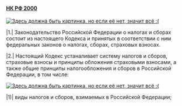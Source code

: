 #### [НК РФ 2000](https://lalawland.github.io/eurasia/russia/taxes)

[![Здесь должна быть картинка, но если её нет, значит всё :(](https://www.glavbukh.ru/images/news/26681/ligoti.png)](https://www.glavbukh.ru/images/news/26681/ligoti.png)

|1.| Законодательство Российской Федерации о налогах и сборах состоит из настоящего Кодекса и принятых в соответствии с ним федеральных законов о налогах, сборах, страховых взносах.

|2.| Настоящий Кодекс устаналивает систему налогов и сборов, страховые взносы и принципы обложения страховыми взносами, а также общие принципы налогообложения и сборов в Российской Федерации, в том числе:

[![Здесь должна быть картинка, но если её нет, значит всё :(](https://www.meme-arsenal.com/memes/2cde7fafdfb013f07ed32492acb71f9b.jpg)](https://www.meme-arsenal.com/memes/2cde7fafdfb013f07ed32492acb71f9b.jpg)

|1)| виды налогов и сборов, взимаемых в Российской Федерации;
